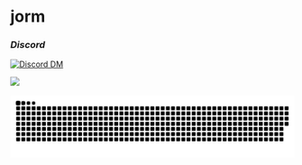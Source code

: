 <h1>jorm</h1>

### _Discord_

[![Discord DM](https://discord-md-badge.vercel.app/api/shield/743010360340250725?theme=discord-inverted)](https://discordapp.com/users/743010360340250725)

<img src="https://profile-counter.glitch.me/sirjorm/count.svg" />

![Snake animation](https://github.com/sirjorm/sirjorm/blob/output/github-contribution-grid-snake.svg)
